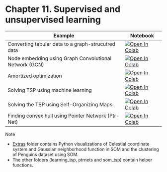 
#  Chapter 11. Supervised and unsupervised learning

| Example  | Notebook  |
|---|---|
| Converting tabular data to a graph-strucutred data | [![Open In Colab](https://colab.research.google.com/assets/colab-badge.svg)](https://colab.research.google.com/github/Optimization-Algorithms-Book/Code-Listings/blob/main/Chapter%2011/Listing%2011.1_Tabular2Graph.ipynb)  |
| Node embedding using Graph Convolutional Network (GCN) | [![Open In Colab](https://colab.research.google.com/assets/colab-badge.svg)](https://colab.research.google.com/github/Optimization-Algorithms-Book/Code-Listings/blob/main/Chapter%2011/Listing%2011.2_GCN.ipynb)  |
| Amortized optimization | [![Open In Colab](https://colab.research.google.com/assets/colab-badge.svg)](https://colab.research.google.com/github/Optimization-Algorithms-Book/Code-Listings/blob/main/Chapter%2011/Listing%2011.3_Amortized_optimization.ipynb)  |
| Solving TSP using machine learning | [![Open In Colab](https://colab.research.google.com/assets/colab-badge.svg)](https://colab.research.google.com/github/Optimization-Algorithms-Book/Code-Listings/blob/main/Chapter%2011/Listing%2011.4_TSP_ML.ipynb)  |
| Solving the TSP using Self-Organizing Maps | [![Open In Colab](https://colab.research.google.com/assets/colab-badge.svg)](https://colab.research.google.com/github/Optimization-Algorithms-Book/Code-Listings/blob/main/Chapter%2011/Listing%2011.5_TSP_SOM.ipynb)  |
| Finding convex hull using Pointer Network (Ptr-Net) | [![Open In Colab](https://colab.research.google.com/assets/colab-badge.svg)](https://colab.research.google.com/github/Optimization-Algorithms-Book/Code-Listings/blob/main/Chapter%2011/Listing%2011.6_ConexHull_PtrNet.ipynb)  |

> [!Note]
> * [Extras](https://github.com/Optimization-Algorithms-Book/Code-Listings/tree/main/Chapter%2011/extras) folder contains Python visualizations of Celestial coordinate system and Gaussian neighborhood function in SOM and the clustering of Penguins dataset using SOM.
> * The other folders (learning_tsp, ptrnets and som_tsp) contain helper functions.